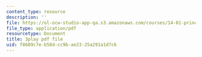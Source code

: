 ```yaml
---
content_type: resource
description: ''
file: https://ol-ocw-studio-app-qa.s3.amazonaws.com/courses/14-01-principles-of-microeconomics-fall-2018/f8689c7eb58dcc9bae2325a291a1d7c6_0kA91PvS3sk.pdf
file_type: application/pdf
resourcetype: Document
title: 3play pdf file
uid: f8689c7e-b58d-cc9b-ae23-25a291a1d7c6
---
```

